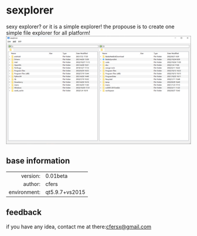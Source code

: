 # sexplorer
sexy explorer? or it is a simple explorer!
the propouse is to create one simple file explorer for all platform!
![](snap.png)
## base information
|||
|--:|:--|
|version:|0.01beta|
|author:|cfers|
|environment:|qt5.9.7+vs2015|

## feedback
if you have any idea, contact me at there:[cfersx@gmail.com](cfersx@gmail.com)
